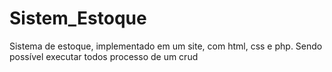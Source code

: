 # Sistem_Estoque
 Sistema de estoque, implementado em um site, com html, css e php. Sendo possível executar todos processo de um crud
